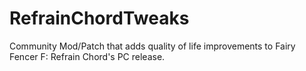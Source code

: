 # RefrainChordTweaks
Community Mod/Patch that adds quality of life improvements to Fairy Fencer F: Refrain Chord's PC release.

